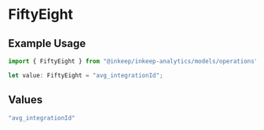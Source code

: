 # FiftyEight

## Example Usage

```typescript
import { FiftyEight } from "@inkeep/inkeep-analytics/models/operations";

let value: FiftyEight = "avg_integrationId";
```

## Values

```typescript
"avg_integrationId"
```